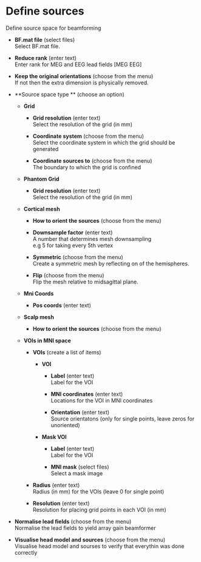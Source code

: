 # Define sources  
Define source space for beamforming   

* **BF.mat file** (select files)  
Select BF.mat file.   

* **Reduce rank** (enter text)  
Enter rank for MEG and EEG lead fields [MEG EEG]   

* **Keep the original orientations** (choose from the menu)  
If not then the extra dimension is physically removed.   

* **Source space type ** (choose an option)  

    * **Grid**   

        * **Grid resolution** (enter text)  
        Select the resolution of the grid (in mm)   

        * **Coordinate system** (choose from the menu)  
        Select the coordinate system in which the grid should be generated   

        * **Coordinate sources to** (choose from the menu)  
        The boundary to which the grid is confined   

    * **Phantom Grid**   

        * **Grid resolution** (enter text)  
        Select the resolution of the grid (in mm)   

    * **Cortical mesh**   

        * **How to orient the sources** (choose from the menu)  

        * **Downsample factor** (enter text)  
        A number that determines mesh downsampling   
        e.g 5 for taking every 5th vertex   

        * **Symmetric** (choose from the menu)  
        Create a symmetric mesh by reflecting on of the hemispheres.   

        * **Flip** (choose from the menu)  
        Flip the mesh relative to midsagittal plane.   

    * **Mni Coords**   

        * **Pos coords** (enter text)  

    * **Scalp mesh**   

        * **How to orient the sources** (choose from the menu)  

    * **VOIs in MNI space**   

        * **VOIs** (create a list of items)  

            * **VOI**   

                * **Label** (enter text)  
                Label for the VOI   

                * **MNI coordinates** (enter text)  
                Locations for the VOI in MNI coordinates   

                * **Orientation** (enter text)  
                Source orientatons (only for single points, leave zeros for unoriented)   

            * **Mask VOI**   

                * **Label** (enter text)  
                Label for the VOI   

                * **MNI mask** (select files)  
                Select a mask image   

        * **Radius** (enter text)  
        Radius (in mm) for the VOIs (leave 0 for single point)   

        * **Resolution** (enter text)  
        Resolution for placing grid points in each VOI (in mm)   

* **Normalise lead fields** (choose from the menu)  
Normalise the lead fields to yield array gain beamformer   

* **Visualise head model and sources** (choose from the menu)  
Visualise head model and sourses to verify that everythin was done correctly   
